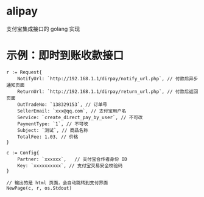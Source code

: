alipay
======

支付宝集成接口的 golang 实现

示例：即时到账收款接口
======

  	r := Request{
  		NotifyUrl: `http://192.168.1.1/dirpay/notify_url.php`, // 付款后异步通知页面
  		ReturnUrl: `http://192.168.1.1/dirpay/return_url.php`, // 付款后返回页面
  		OutTradeNo: `138329153`, // 订单号
  		SellerEmail: `xxx@qq.com`, // 支付宝用户名
  		Service: `create_direct_pay_by_user`, // 不可改
  		PaymentType: `1`, // 不可改
  		Subject: `测试`, // 商品名称
  		TotalFee: 1.03, // 价格
  	}
  	
  	c := Config{
	  	Partner: `xxxxxx`,   // 支付宝合作者身份 ID
	  	Key: `xxxxxxxxxx`, // 支付宝交易安全校验码
	}
	  
	// 输出的是 html 页面，会自动跳转到支付界面
	NewPage(c, r, os.Stdout)
	  
